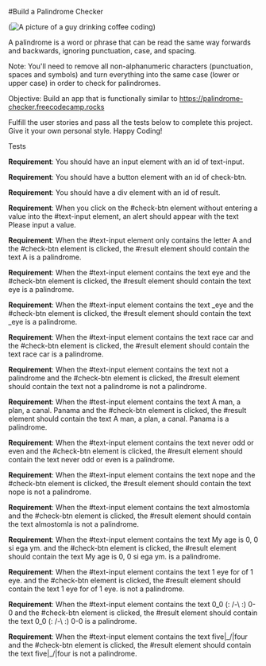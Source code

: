 #Build a Palindrome Checker

(![A picture of a guy drinking coffee coding](coffeeguy.png))

A palindrome is a word or phrase that can be read the same way forwards and backwards, ignoring punctuation, case, and spacing.

Note: You'll need to remove all non-alphanumeric characters (punctuation, spaces and symbols) and turn everything into the same 
case (lower or upper case) in order to check for palindromes.

Objective: Build an app that is functionally similar to https://palindrome-checker.freecodecamp.rocks


Fulfill the user stories and pass all the tests below to complete this project. Give it your own personal style. Happy Coding!

Tests

**Requirement**: You should have an input element with an id of text-input.

**Requirement**: You should have a button element with an id of check-btn.

**Requirement**: You should have a div element with an id of result.

**Requirement**: When you click on the #check-btn element without entering a value into the #text-input element, 
an alert should appear with the text Please input a value.

**Requirement**: When the #text-input element only contains the letter A and the #check-btn element is clicked, 
the #result element should contain the text A is a palindrome.

**Requirement**: When the #text-input element contains the text eye and the #check-btn element is clicked, 
the #result element should contain the text eye is a palindrome.

**Requirement**: When the #text-input element contains the text \_eye and the #check-btn element is clicked, 
the #result element should contain the text \_eye is a palindrome.

**Requirement**: When the #text-input element contains the text race car and the #check-btn element is clicked, 
the #result element should contain the text race car is a palindrome.

**Requirement**: When the #text-input element contains the text not a palindrome and the #check-btn element is clicked, 
the #result element should contain the text not a palindrome is not a palindrome.

**Requirement**: When the #test-input element contains the text A man, a plan, a canal. Panama and the #check-btn element
is clicked, the #result element should contain the text A man, a plan, a canal. Panama is a palindrome.

**Requirement**: When the #text-input element contains the text never odd or even and the #check-btn element is clicked, 
the #result element should contain the text never odd or even is a palindrome.

**Requirement**: When the #text-input element contains the text nope and the #check-btn element is clicked, 
the #result element should contain the text nope is not a palindrome.

**Requirement**: When the #text-input element contains the text almostomla and the #check-btn element is clicked, 
the #result element should contain the text almostomla is not a palindrome.

**Requirement**: When the #text-input element contains the text My age is 0, 0 si ega ym. and the #check-btn element is clicked,
the #result element should contain the text My age is 0, 0 si ega ym. is a palindrome.

**Requirement**: When the #text-input element contains the text 1 eye for of 1 eye. and the #check-btn element is clicked, 
the #result element should contain the text 1 eye for of 1 eye. is not a palindrome.

**Requirement**: When the #text-input element contains the text 0_0 (: /-\ :) 0-0 and the #check-btn element is clicked, 
the #result element should contain the text 0_0 (: /-\ :) 0-0 is a palindrome.

**Requirement**: When the #text-input element contains the text five|\_/|four and the #check-btn element is clicked, 
the #result element should contain the text five|\_/|four is not a palindrome.

